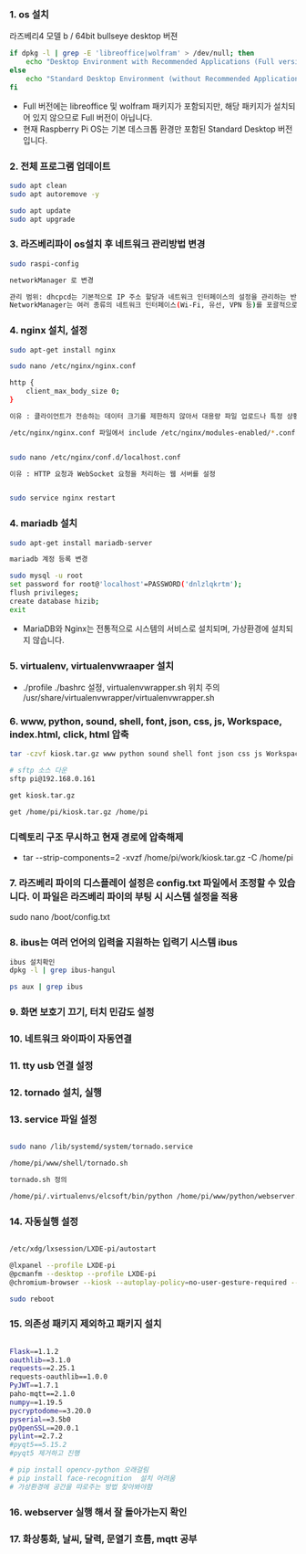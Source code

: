### 1. os 설치

라즈베리4 모델 b / 64bit bullseye desktop 버젼

```bash
if dpkg -l | grep -E 'libreoffice|wolfram' > /dev/null; then
    echo "Desktop Environment with Recommended Applications (Full version)"
else
    echo "Standard Desktop Environment (without Recommended Applications)"
fi
```

- Full 버전에는 libreoffice 및 wolfram 패키지가 포함되지만, 해당 패키지가 설치되어 있지 않으므로 Full 버전이 아닙니다.
- 현재 Raspberry Pi OS는 기본 데스크톱 환경만 포함된 Standard Desktop 버전입니다.


### 2. 전체 프로그램 업데이트

```bash
sudo apt clean
sudo apt autoremove -y

sudo apt update
sudo apt upgrade
```

### 3. 라즈베리파이 os설치 후 네트워크 관리방법 변경

```bash
sudo raspi-config

networkManager 로 변경

관리 범위: dhcpcd는 기본적으로 IP 주소 할당과 네트워크 인터페이스의 설정을 관리하는 반면,
NetworkManager는 여러 종류의 네트워크 인터페이스(Wi-Fi, 유선, VPN 등)를 포괄적으로 관리하는 데 사용됩니다

```

### 4. nginx 설치, 설정
```bash
sudo apt-get install nginx

sudo nano /etc/nginx/nginx.conf

http {
	client_max_body_size 0;
}

이유 : 클라이언트가 전송하는 데이터 크기를 제한하지 않아서 대용량 파일 업로드나 특정 상황에서 데이터를 제한 없이 전송할 수 있도록 하기 위해서

/etc/nginx/nginx.conf 파일에서 include /etc/nginx/modules-enabled/*.conf; 설정


sudo nano /etc/nginx/conf.d/localhost.conf

이유 : HTTP 요청과 WebSocket 요청을 처리하는 웹 서버를 설정


sudo service nginx restart
```

### 4. mariadb 설치

```bash
sudo apt-get install mariadb-server

mariadb 계정 등록 변경

sudo mysql -u root
set password for root@'localhost'=PASSWORD('dnlzlqkrtm');
flush privileges;
create database hizib;
exit

```

- MariaDB와 Nginx는 전통적으로 시스템의 서비스로 설치되며, 가상환경에 설치되지 않습니다.

### 5. virtualenv, virtualenvwraaper 설치

- ./profile ./bashrc 설정, virtualenvwrapper.sh 위치 주의 /usr/share/virtualenvwrapper/virtualenvwrapper.sh


### 6. www, python, sound, shell, font, json, css, js, Workspace, index.html, click, html 압축
```bash
tar -czvf kiosk.tar.gz www python sound shell font json css js Workspace index.html

# sftp 소스 다운
sftp pi@192.168.0.161

get kiosk.tar.gz

get /home/pi/kiosk.tar.gz /home/pi
```

### 디렉토리 구조 무시하고 현재 경로에 압축해제
- tar --strip-components=2 -xvzf /home/pi/work/kiosk.tar.gz -C /home/pi

### 7. 라즈베리 파이의 디스플레이 설정은 config.txt 파일에서 조정할 수 있습니다. 이 파일은 라즈베리 파이의 부팅 시 시스템 설정을 적용

sudo nano /boot/config.txt

### 8. ibus는 여러 언어의 입력을 지원하는 입력기 시스템 ibus
```bash
ibus 설치확인
dpkg -l | grep ibus-hangul

ps aux | grep ibus

```

### 9. 화면 보호기 끄기, 터치 민감도 설정





### 10. 네트워크 와이파이 자동연결





### 11. tty usb 연결 설정





### 12. tornado 설치, 실행





### 13. service 파일 설정
```bash

sudo nano /lib/systemd/system/tornado.service

/home/pi/www/shell/tornado.sh

tornado.sh 정의

/home/pi/.virtualenvs/elcsoft/bin/python /home/pi/www/python/webserver.py
```

### 14. 자동실행 설정
```bash

/etc/xdg/lxsession/LXDE-pi/autostart

@lxpanel --profile LXDE-pi
@pcmanfm --desktop --profile LXDE-pi
@chromium-browser --kiosk --autoplay-policy=no-user-gesture-required --check-for-update-interval=31536000 http://127.0.0.1

sudo reboot
```


### 15. 의존성 패키지 제외하고 패키지 설치
```bash

Flask==1.1.2
oauthlib==3.1.0
requests==2.25.1
requests-oauthlib==1.0.0
PyJWT==1.7.1
paho-mqtt==2.1.0
numpy==1.19.5
pycryptodome==3.20.0
pyserial==3.5b0
pyOpenSSL==20.0.1
pylint==2.7.2
#pyqt5==5.15.2
#pyqt5 제거하고 진행

# pip install opencv-python 오래걸림
# pip install face-recognition	설치 어려움
# 가상환경에 공간을 따로주는 방법 찾아봐야함

```

### 16. webserver 실행 해서 잘 돌아가는지 확인


### 17. 화상통화, 날씨, 달력, 문열기 흐름, mqtt 공부



